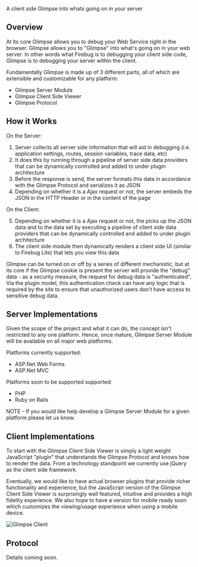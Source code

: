 A client side Glimpse into whats going on in your server 

Overview
--------
At its core Glimpse allows you to debug your Web Service right in the browser. Glimpse allows you to "Glimpse" into what's going on in your web server. In other words what Firebug is to debugging your client side code, Glimpse is to debugging your server within the client.

Fundamentally Glimpse is made up of 3 different parts, all of which are extensible and customizable for any platform:

* Glimpse Server Module 
* Glimpse Client Side Viewer 
* Glimpse Protocol


How it Works
------------
On the Server:

1. Server collects all server side information that will aid in debugging (i.e. application settings, routes, session variables, trace data, etc)
2. It does this by running through a pipeline of server side data providers that can be dynamically controlled and added to under plugin architecture
3. Before the response is send, the server formats this data in accordance with the Glimpse Protocol and serializes it as JSON
4. Depending on whether it is a Ajax request or not, the server embeds the JSON in the HTTP Header or in the content of the page

On the Client:

5. Depending on whether it is a Ajax request or not, the picks up the JSON data and to the data set by executing a pipeline of client side data providers that can be dynamically controlled and added to under plugin architecture
6. The client side module then dynamically renders a client side UI (similar to Firebug Lite) that lets you view this data

Glimpse can be turned on or off by a series of different mechanistic, but at its core if the Glimpse cookie is present the server will provide the "debug" data - as a security measure, the request for debug data is "authenticated". Via the plugin model, this authentication check can have any logic that is required by the site to ensure that unauthorized users don't have access to sensitive debug data.

 
Server Implementations 
----------------------
Given the scope of the project and what it can do, the concept isn't restricted to any one platform. Hence, once mature, Glimpse Server Module will be available on all major web platforms. 

Platforms currently supported:

* ASP.Net Web Forms 
* ASP.Net MVC 

Platforms soon to be supported supported:

* PHP
* Ruby on Rails 

NOTE - If you would like help develop a Glimpse Server Module for a given platform please let us know.


Client Implementations 
----------------------
To start with the Glimpse Client Side Viewer is simply a light weight JavaScript "plugin" that understands the Glimpse Protocol and knows how to render the data. From a technology standpoint we currently use jQuery as the client side framework.

Eventually, we would like to have actual browser plugins that provide richer functionality and experience, but the JavaScript version of the Glimpse Client Side Viewer is surprisingly well featured, intuitive and provides a high fidelity experience. We also hope to have a version for mobile ready soon which customizes the viewing/usage experience when using a mobile device.

![Glimpse Client](/Glimpse/Glimpse/Doco/Glimpse.png "Glimpse Client")

Protocol
-------- 
Details coming soon.